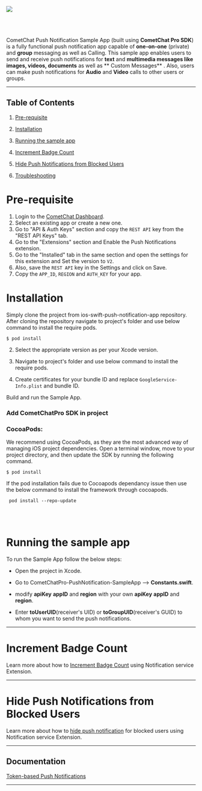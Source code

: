 
<div>
<img align="left" src="https://github.com/cometchat-pro-extensions/ios-swift-push-notifications-app/blob/master/Screenshots/Screenshot.png">

<br></br><br></br>

CometChat Push Notification Sample App (built using **CometChat Pro SDK**) is a fully functional push notification app capable of **one-on-one** (private) and **group** messaging as well as Calling. This sample app enables users to send and receive push notifications for  **text** and **multimedia messages like  images, videos, documents** as well as ** Custom Messages** . Also, users can make  push notifications for **Audio** and **Video** calls to other users or groups.


___

## Table of Contents

1. [Pre-requisite](#Pre-requisite)

2. [Installation](#Installation)

3. [Running the sample app](#Running-the-sample-app)

4. [Increment Badge Count](#Increment-Badge-Count)

5. [Hide Push Notifications from Blocked Users](#Hide-Push-Notifications-from-Blocked-Users)

6. [Troubleshooting](#Troubleshooting)


# Pre-requisite
1. Login to the <a href="https://app.cometchat.io/" target="_blank">CometChat Dashboard</a>.
2. Select an existing app or create a new one.
3. Go to "API & Auth Keys" section and copy the `REST API` key from the "REST API Keys" tab.
4. Go to the "Extensions" section and Enable the Push Notifications extension.
5. Go to the "Installed" tab in the same section and open the settings for this extension and Set the version to `V2`.
6. Also, save the `REST API` key in the Settings and click on Save.
7. Copy the `APP_ID`, `REGION` and `AUTH_KEY` for your app.

# Installation 
      
   Simply clone the project from ios-swift-push-notification-app repository. After cloning the repository navigate to project's folder and use below command to install the require pods.
   
   ```
   $ pod install
  ```
  
  2. Select the appropriate version as per your Xcode version.

  3. Navigate to project's folder and use below command to install the require pods.
  
  4. Create certificates for your bundle ID and replace `GoogleService-Info.plist` and  bundle ID.
  
   Build and run the Sample App.
   
   
   ### Add CometChatPro SDK in project
   
   ### CocoaPods:
   
   We recommend using CocoaPods, as they are the most advanced way of managing iOS project dependencies. Open a terminal   window, move to your project directory, and then update the SDK  by running the following command.
   
   ```
   $ pod install
   ```
   
   If the pod installation fails due to Cocoapods dependancy issue then use the below command to install the framework through cocoapods.
  
  ```
   pod install --repo-update
   ```
   
 <br></br>  


# Running the sample app

   To run the Sample App follow the below steps:
         
   - Open the project in Xcode. 
          
   - Go to CometChatPro-PushNotification-SampleApp -->  **Constants.swift**.
                  
   - modify **apiKey** **appID** and **region** with your own **apiKey** **appID** and **region**.
   
   - Enter **toUserUID**(receiver's UID) or **toGroupUID**(receiver's GUID) to whom you want to send the push notifications.

___

# Increment Badge Count

Learn more about how to [Increment Badge Count](https://github.com/cometchat-pro-samples/ios-swift-push-notifications-app/blob/master/IncrementBadgeCount.md) using Notification service Extension.
___

# Hide Push Notifications from Blocked Users

Learn more about how to [hide push notification](https://github.com/cometchat-pro-samples/ios-swift-push-notifications-app/blob/master/Customize.md) for blocked users using Notification service Extension.
    
___   

## Documentation
​
<a href="https://prodocs.cometchat.com/docs/ios-extensions-enhanced-push-notification" target="_blank">Token-based Push Notifications</a>

___ 

